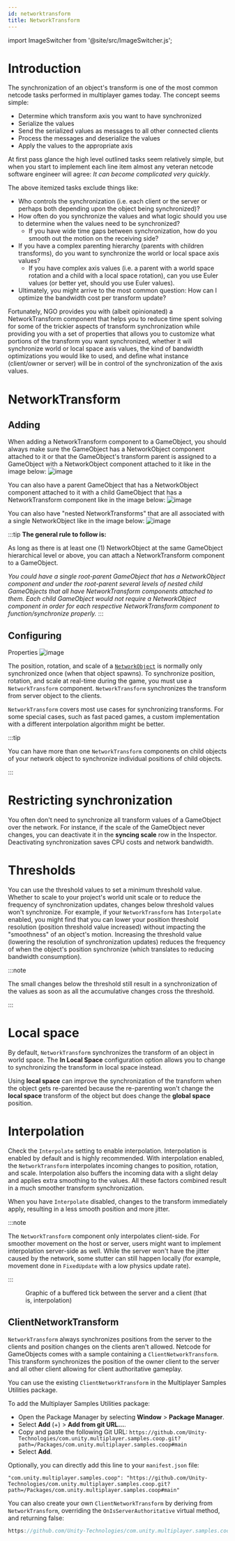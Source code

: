 ```yaml
---
id: networktransform
title: NetworkTransform
---
```


import ImageSwitcher from '@site/src/ImageSwitcher.js';

# Introduction
The synchronization of an object's transform is one of the most common netcode tasks performed in multiplayer games today. The concept seems simple:
- Determine which transform axis you want to have synchronized
- Serialize the values
- Send the serialized values as messages to all other connected clients
- Process the messages and deserialize the values
- Apply the values to the appropriate axis

At first pass glance the high level outlined tasks seem relatively simple, but when you start to implement each line item almost any veteran netcode software engineer will agree: _It can become complicated very quickly_.

The above itemized tasks exclude things like:
- Who controls the synchronization (i.e. each client or the server or perhaps both depending upon the object being synchronized)?
- How often do you synchronize the values and what logic should you use to determine when the values need to be synchronized?
  - If you have wide time gaps between synchronization, how do you smooth out the motion on the receiving side?
- If you have a complex parenting hierarchy (parents with children transforms), do you want to synchronize the world or local space axis values?
  - If you have complex axis values (i.e. a parent with a world space rotation and a child with a local space rotation), can you use Euler values (or better yet, should you use Euler values).
- Ultimately, you might arrive to the most common question: How can I optimize the bandwidth cost per transform update?

Fortunately, NGO provides you with (albeit opinionated) a NetworkTransform component that helps you to reduce time spent solving for some of the trickier aspects of transform synchronization while providing you with a set of properties that allows you to customize what portions of the transform you want synchronized, whether it will synchronize world or local space axis values, the kind of bandwidth optimizations you would like to used, and define what instance (client/owner or server) will be in control of the synchronization of the axis values.

# NetworkTransform 

## Adding
When adding a NetworkTransform component to a GameObject, you should always make sure the GameObject has a NetworkObject component attached to it or that the GameObject's transform parent is assigned to a GameObject with a NetworkObject component attached to it like in the image below:
![image](images/NetworkTransformSimple.png)

You can also have a parent GameObject that has a NetworkObject component attached to it with a child GameObject that has a NetworkTransform component like in the image below:
![image](images/NetworkTransformSimpleParent.png)

You can also have "nested NetworkTransforms" that are all associated with a single NetworkObject like in the image below:
![image](images/NetworkTransformNestedParent.png)

:::tip
**The general rule to follow is:**
 
 As long as there is at least one (1) NetworkObject at the same GameObject hierarchical level or above, you can attach a NetworkTransform component to a GameObject. 
 
 _You could have a single root-parent GameObject that has a NetworkObject component and under the root-parent several levels of nested child GameObjects that all have NetworkTransform components attached to them. Each child GameObject would not require a NetworkObject component in order for each respective NetworkTransform component to function/synchronize properly._
:::


## Configuring
Properties
![image](images/NetworkTransformProperties.png)


The position, rotation, and scale of a [`NetworkObject`](../basics/networkobject.md) is normally only synchronized once (when that object spawns). To synchronize position, rotation, and scale at real-time during the game, you must use a `NetworkTransform` component. `NetworkTransform` synchronizes the transform from server object to the clients.

`NetworkTransform` covers most use cases for synchronizing transforms. For some special cases, such as fast paced games, a custom implementation with a different interpolation algorithm might be better.

:::tip

You can have more than one `NetworkTransform` components on child objects of your network object to synchronize individual positions of child objects.

:::

# Restricting synchronization

You often don't need to synchronize all transform values of a GameObject over the network. For instance, if the scale of the GameObject never changes, you can deactivate it in the **syncing scale** row in the Inspector. Deactivating synchronization saves CPU costs and network bandwidth.

# Thresholds

You can use the threshold values to set a minimum threshold value. Whether to scale to your project's world unit scale or to reduce the frequency of synchronization updates, changes below threshold values won't synchronize. For example, if your `NetworkTransform` has `Interpolate` enabled, you might find that you can lower your position threshold resolution (position threshold value increased) without impacting the "smoothness" of an object's motion. Increasing the threshold value (lowering the resolution of synchronization updates) reduces the frequency of when the object's position synchronize (which translates to reducing bandwidth consumption).

:::note

The small changes below the threshold still result in a synchronization of the values as soon as all the accumulative changes cross the threshold.

:::

# Local space

By default, `NetworkTransform` synchronizes the transform of an object in world space. The **In Local Space** configuration option allows you to change to synchronizing the transform in local space instead.

Using **local space** can improve the synchronization of the transform when the object gets re-parented because the re-parenting won't change the **local space** transform of the object but does change the **global space** position.

# Interpolation

Check the `Interpolate` setting to enable interpolation. Interpolation is enabled by default and is highly recommended. With interpolation enabled, the `NetworkTransform` interpolates incoming changes to position, rotation, and scale. Interpolation also buffers the incoming data with a slight delay and applies extra smoothing to the values. All these factors combined result in a much smoother transform synchronization.

When you have `Interpolate` disabled, changes to the transform immediately apply, resulting in a less smooth position and more jitter.

:::note

The `NetworkTransform` component only interpolates client-side. For smoother movement on the host or server, users might want to implement interpolation server-side as well. While the server won't have the jitter caused by the network, some stutter can still happen locally (for example, movement done in `FixedUpdate` with a low physics update rate).

:::

<figure>
<ImageSwitcher
lightImageSrc="/img/BufferedTick.png?text=LightMode"
darkImageSrc="/img/BufferedTick_Dark.png?text=DarkMode"/>
  <figcaption>Graphic of a buffered tick between the server and a client (that is, interpolation)</figcaption>
</figure>

## ClientNetworkTransform

`NetworkTransform` always synchronizes positions from the server to the clients and position changes on the clients aren't allowed. Netcode for GameObjects comes with a sample containing a `ClientNetworkTransform`. This transform synchronizes the position of the owner client to the server and all other client allowing for client authoritative gameplay.

You can use the existing `ClientNetworkTransform` in the Multiplayer Samples Utilities package.<br />

To add the Multiplayer Samples Utilities package:

* Open the Package Manager by selecting **Window** > **Package Manager**.
* Select **Add** (+) > **Add from git URL…**.
* Copy and paste the following Git URL: `https://github.com/Unity-Technologies/com.unity.multiplayer.samples.coop.git?path=/Packages/com.unity.multiplayer.samples.coop#main`
* Select **Add**.

Optionally, you can directly add this line to your `manifest.json` file:

`"com.unity.multiplayer.samples.coop": "https://github.com/Unity-Technologies/com.unity.multiplayer.samples.coop.git?path=/Packages/com.unity.multiplayer.samples.coop#main"`

You can also create your own `ClientNetworkTransform` by deriving from `NetworkTransform`, overriding the `OnIsServerAuthoritative` virtual method, and returning false:

```csharp reference
https://github.com/Unity-Technologies/com.unity.multiplayer.samples.coop/blob/main/Packages/com.unity.multiplayer.samples.coop/Utilities/Net/ClientAuthority/ClientNetworkTransform.cs
```
